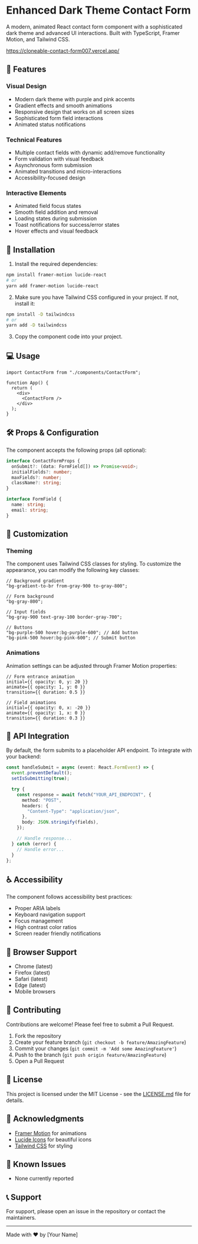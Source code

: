 # Enhanced Dark Theme Contact Form

A modern, animated React contact form component with a sophisticated dark theme and advanced UI interactions. Built with TypeScript, Framer Motion, and Tailwind CSS.

https://cloneable-contact-form007.vercel.app/

## 🌟 Features

### Visual Design

- Modern dark theme with purple and pink accents
- Gradient effects and smooth animations
- Responsive design that works on all screen sizes
- Sophisticated form field interactions
- Animated status notifications

### Technical Features

- Multiple contact fields with dynamic add/remove functionality
- Form validation with visual feedback
- Asynchronous form submission
- Animated transitions and micro-interactions
- Accessibility-focused design

### Interactive Elements

- Animated field focus states
- Smooth field addition and removal
- Loading states during submission
- Toast notifications for success/error states
- Hover effects and visual feedback

## 🚀 Installation

1. Install the required dependencies:

```bash
npm install framer-motion lucide-react
# or
yarn add framer-motion lucide-react
```

2. Make sure you have Tailwind CSS configured in your project. If not, install it:

```bash
npm install -D tailwindcss
# or
yarn add -D tailwindcss
```

3. Copy the component code into your project.

## 💻 Usage

```tsx
import ContactForm from "./components/ContactForm";

function App() {
  return (
    <div>
      <ContactForm />
    </div>
  );
}
```

## 🛠️ Props & Configuration

The component accepts the following props (all optional):

```typescript
interface ContactFormProps {
  onSubmit?: (data: FormField[]) => Promise<void>;
  initialFields?: number;
  maxFields?: number;
  className?: string;
}

interface FormField {
  name: string;
  email: string;
}
```

## 🎨 Customization

### Theming

The component uses Tailwind CSS classes for styling. To customize the appearance, you can modify the following key classes:

```tsx
// Background gradient
"bg-gradient-to-br from-gray-900 to-gray-800";

// Form background
"bg-gray-800";

// Input fields
"bg-gray-900 text-gray-100 border-gray-700";

// Buttons
"bg-purple-500 hover:bg-purple-600"; // Add button
"bg-pink-500 hover:bg-pink-600"; // Submit button
```

### Animations

Animation settings can be adjusted through Framer Motion properties:

```tsx
// Form entrance animation
initial={{ opacity: 0, y: 20 }}
animate={{ opacity: 1, y: 0 }}
transition={{ duration: 0.5 }}

// Field animations
initial={{ opacity: 0, x: -20 }}
animate={{ opacity: 1, x: 0 }}
transition={{ duration: 0.3 }}
```

## 🔧 API Integration

By default, the form submits to a placeholder API endpoint. To integrate with your backend:

```typescript
const handleSubmit = async (event: React.FormEvent) => {
  event.preventDefault();
  setIsSubmitting(true);

  try {
    const response = await fetch("YOUR_API_ENDPOINT", {
      method: "POST",
      headers: {
        "Content-Type": "application/json",
      },
      body: JSON.stringify(fields),
    });

    // Handle response...
  } catch (error) {
    // Handle error...
  }
};
```

## ♿ Accessibility

The component follows accessibility best practices:

- Proper ARIA labels
- Keyboard navigation support
- Focus management
- High contrast color ratios
- Screen reader friendly notifications

## 📱 Browser Support

- Chrome (latest)
- Firefox (latest)
- Safari (latest)
- Edge (latest)
- Mobile browsers

## 🤝 Contributing

Contributions are welcome! Please feel free to submit a Pull Request.

1. Fork the repository
2. Create your feature branch (`git checkout -b feature/AmazingFeature`)
3. Commit your changes (`git commit -m 'Add some AmazingFeature'`)
4. Push to the branch (`git push origin feature/AmazingFeature`)
5. Open a Pull Request

## 📄 License

This project is licensed under the MIT License - see the [LICENSE.md](LICENSE.md) file for details.

## 🙏 Acknowledgments

- [Framer Motion](https://www.framer.com/motion/) for animations
- [Lucide Icons](https://lucide.dev/) for beautiful icons
- [Tailwind CSS](https://tailwindcss.com/) for styling

## 🐛 Known Issues

- None currently reported

## 📞 Support

For support, please open an issue in the repository or contact the maintainers.

---

Made with ❤️ by [Your Name]
